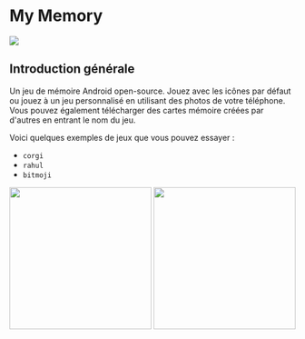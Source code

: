 # My Memory

![](https://github.com/YasmineGueddari/ProjetMobile_MyMemory/blob/main/assets/ConsumeFlow.gif)


## Introduction générale 
Un jeu de mémoire Android open-source. Jouez avec les icônes par défaut ou jouez à un jeu personnalisé en utilisant des photos de votre téléphone. Vous pouvez également télécharger des cartes mémoire créées par d'autres en entrant le nom du jeu.

Voici quelques exemples de jeux que vous pouvez essayer :
- `corgi`
- `rahul`
- `bitmoji`

<p float="middle">
    <img width="250px" src='https://github.com/rpandey1234/MyMemory/blob/main/assets/customWinConfetti.png' />
    <img width="250px" src='https://github.com/rpandey1234/MyMemory/blob/main/assets/creationFlow.png' />
</p>




